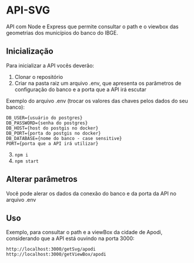 # API-SVG
API com Node e Express que permite consultar o path e o viewbox das geometrias dos municípios do banco do IBGE.

## Inicialização
Para inicializar a API vocês deverão:
1. Clonar o repositório
2. Criar na pasta raiz um arquivo .env, que apresenta os parâmetros de configuração do banco e a porta que a API irá escutar

Exemplo do arquivo .env (trocar os valores das chaves pelos dados do seu banco):
```
DB_USER={usuário do postgres}
DB_PASSWORD={senha do postgres} 
DB_HOST={host do postgis no docker}
DB_PORT={porta do postgis no docker} 
DB_DATABASE={nome do banco - case sensitive}
PORT={porta que a API irá utilizar}
```

3. ```npm i```
4. ```npm start```

## Alterar parâmetros
Você pode alerar os dados da conexão do banco e da porta da API no arquivo .env

## Uso
Exemplo, para consultar o path e a viewBox da cidade de Apodi, considerando que a API está ouvindo na porta 3000:
```
http://localhost:3000/getSvg/apodi
http://localhost:3000/getViewBox/apodi
```
